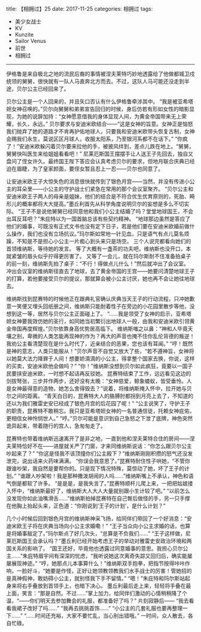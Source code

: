 title: 【相拥过】25
date: 2017-11-25
categories: 相拥过
tags:
- 美少女战士
- KV
- Kunzite
- Sailor Venus
- 前世
- 相拥过
---

伊格鲁是来自极北之地的流民后裔的事情被涅夫莱特巧妙地透露给了他做都城卫戍统领的舅舅，很快就有一队人马直奔北方而去。不过，这队人马可能还没走到半途，贝尔公主已经回来了。<!--more-->

贝尔公主是一个人回来的，并且矢口否认有什么伊格鲁牵涉其中。
“我是被亚希塔妲女神召唤的。”贝尔向舅舅和弟弟宣告回归的时候，身后仿若有形如女性的暗影显现，为她的说辞加持：“女神愿意借我的身体显现人间，为黄金帝国带来无上荣耀，长久，永远。”
贝尔要求与安迪米欧结合——“这是女神的旨意。女神正是恼怒我们抛弃了她的道路才不肯再护佑地球人，只要我和安迪米欧带头恢复古制，女神会赐我们永生，莫说区区月球人，收服太阳系，乃至银河系都不在话下。”
“你疯了！”安迪米欧躲闪着贝尔要来拉他的手，被披风绊到，差点儿跌在地上。“舅舅，舅舅快叫医生来给姐姐看看吧！”
尼莱厄斯国王摆摆手让人送王子先回去，独自又盘问了侄女许久。最终国王陛下答应会认真考虑贝尔的要求，但地月联合庆典已经迫在眉睫，为了皇家颜面，要侄女暂且忍上一忍——贝尔也同意了。

让安迪米欧王子大惊失色的消息很快就传到了银色月宫——当然，并没有传进小公主的耳朵里——小公主的守护战士们紧急在常用的那个会议室聚齐。
“贝尔公主和安迪米欧王子两人的母亲是姐妹，他们的结合是不符合优生优育原则的，死胎、畸形儿的概率都将大大提高。”墨丘利首先从科学角度说明贝尔的妄想是多么不切实际。
“王子不是说他舅舅已经同意他和我们小公主结婚了吗？堂堂地球国王，不会出耳反耳吧？”朱庇特以为一国首脑总该有些契约精神。
“地球那边虽然是答应了他们的婚事，可既没有正式文书也没有定下日子，若是他们要在安迪米欧婚前做什么操作，我们也没有立场抗议。”玛尔斯如常地一针见血，只是语气有点儿莫名烦躁，不知是不是担心小公主一片痴心到头来只是场空。
三个人说完都看向她们的首领维纳斯，等待她的发言。
等了大概有一盏茶的功夫吧，维纳斯也没开口，本就紧皱的眉头似乎拧得更厉害了。
又等了一会儿，就在玛尔斯耐不住准备拍桌子的前一刻，维纳斯先拍了桌子：“不行！得做点儿什么！”然后就冲出了会议室。
冲出会议室的维纳斯径直去了地球，去了黄金帝国的王宫——她要问清楚地球王子的打算，若他要接受贝尔的提议，那就算会被小公主讨厌，她也再不会让她往地球去。

维纳斯找到昆赛特的时候他正在跟典礼官确认庆典当天王子的行动流程，只冲她歉意一笑便又埋头回纸册之间，维纳斯只能耐着性子在旁边的小花园里散步等他，没想到这一等，居然与贝尔公主正面碰上了。
“……我是领受了女神的启示，亚希塔妲女神要我效仿她的圣行，如同她当初繁衍出地球人一般，由我和安迪米欧引领黄金帝国再度辉煌。”贝尔依靠身高优势居高临下。
维纳斯嗤之以鼻：“神和人毕竟天壤之别，卑微的人类怎能再现神的作为？再大的声音也掩不住你乱伦背德的叛逆！我劝公主看清楚现在是什么时代了，近亲结合的恶果，您也该有耳闻。”
“哼！既然是神的意志，人类只能服从！”贝尔声音不自觉又放大了些，“若不遵神旨，女神将以她莫大法力降罪于人间！想要娇滴滴的小公主，得拿整个国家去换，你说，这样的买卖，安迪米欧他会做吗？”
“你！”维纳斯没想到贝尔如此疯狂，竟要以一国子民要挟安迪米欧，一时想不起话再反驳她。
昆赛特结束了工作，远远看见这边的剑拔弩张，三步并作两步，还好没有太晚：“女神慈爱，鲸象蝼蚁，皆受垂怜。人是女神最得意的造物，她怎么舍得毁去？”说着，将维纳斯掩入怀中，拉开她与贝尔之间的距离。
“青天白日的，昆赛特大人的胳膊肘都拐到月亮上去了，不知道的还以为我们雅雷史安已经成了银色月宫的后花园了呢！”
“公主说笑了，守护王子的职责，昆赛特不敢稍忘。我只是亚希塔妲女神的一名普通信徒，托赖女神庇佑，更相信女神怜悯世人。”
“哼。”贝尔可能是意识到自己急怒之下泄了底牌，神色突然诡异起来，带着随行的宫人，急匆匆走了。

昆赛特也带着维纳斯迅速离开了是非之地，一直到他和涅夫莱特合住的房间——涅夫莱特恰好不在——进屋就关严了门窗，才来同维纳斯说话：“你怎么跟贝尔公主吵起来了？”
“你这是怪我不该顶撞你们公主殿下？”维纳斯刚刚积攒的怒气还没发泄完，说出话来火药味满满。
“你误会我意思了。”昆赛特耐住性子哄她，“不管你跟谁吵架，我自然是要帮你的。只是现下情况特殊，莫惊动了她，坏了王子的计划。”
“谁跟人吵架啦！我是那种撒泼胡闹的人吗……”维纳斯嘴上不承认，神色和语气倒是都软了许多。
“是是是，是我失言了。”昆赛特顺杆儿爬上来，一把把姑娘搂入怀中，“维纳斯最好了，维纳斯大人大人大量就别跟小生计较了吧。”
“以前怎么没发现你如此油嘴滑舌……”维纳斯拍掉昆赛特在自己臀后做怪的手，另一只手撑在他胸上抬起头来，正色道：“你刚说到‘王子的计划’，是什么计划？”

几个小时候后回到银色月宫的维纳斯神采飞扬，给同伴们带回了一个好消息：“安迪米欧王子将在庆典当场向小公主求婚嘞！”
“王子当众向小公主求婚的话，也算是将婚事敲定了。”玛尔斯点了好几次头，“总算是不负我们……”
“王子这样做，尼莱厄斯国王会承认吗？”墨丘利已经开始考虑王子的举动对雅雷史安政治环境和两国关系的影响了。
“国王还好，毕竟他也透露过同意婚事的意思。我担心贝尔公主……”朱庇特眉宇间有深深的忧虑，“我听说她这次离奇失踪又回归后，确实能屡屡展现神迹。”
“哼，她那点儿本事算什么！”维纳斯双手抱拳，把指节按得咔咔作响，一脸好斗，“她要是作怪，正好让她领教领教我们水手战士的厉害！管她招的是真神假神，敢妨碍小公主，就别怪我下手不留情。”
“嗯！”朱庇特和玛尔斯站起身来将右手叠放到首领手上，也暗下决心。
墨丘利最后走上来，轻轻将手叠在最上面，笑言：“那是自然。不过……”掌上加力，给同伴们激动的心情稍稍降了个温，“——你们明天去参加舞会的礼服，都准备好了吗？”
片刻寂静后——
“我去看看我裙子改好了吗……”
“我再去挑挑首饰……”
“小公主的几套礼服也要再整理一下……”
“……时间还充裕，大家不要忙乱，当心别出错哦。”
一时间，众人散去，各自忙碌。